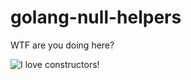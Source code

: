 # golang-null-helpers

WTF are you doing here?

![I love constructors!](https://encrypted-tbn0.gstatic.com/images?q=tbn:ANd9GcRV_Jzz6ZBpPz8KvopPFKu3eWxRXupSFph747RkZIKAdMvMHUq7GA)
